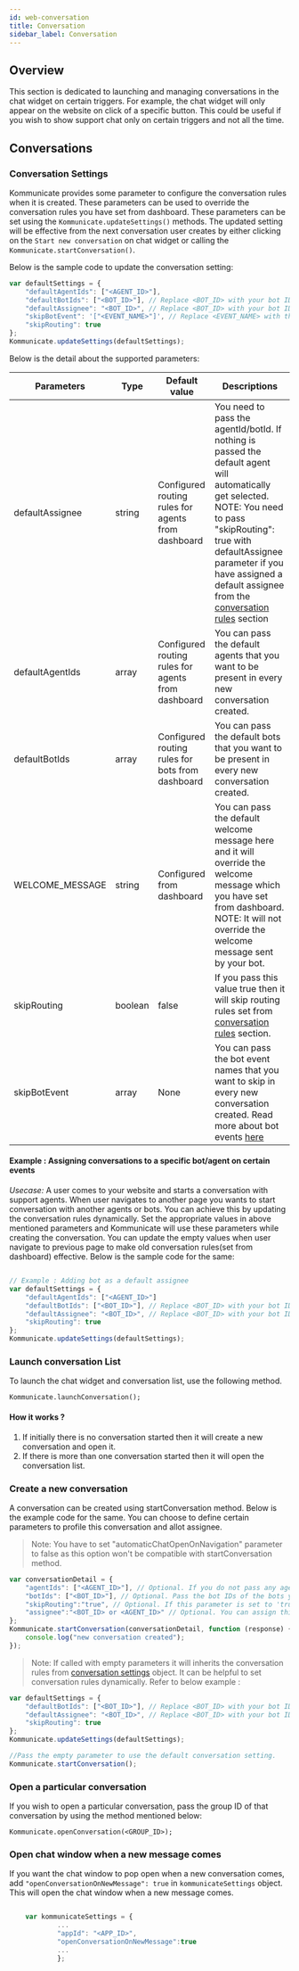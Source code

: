 ```yaml
---
id: web-conversation
title: Conversation
sidebar_label: Conversation
---
```

## Overview
This section is dedicated to launching and managing conversations in the chat widget on certain triggers. For example, the chat widget will only appear on the website on click of a specific button. This could be useful if you wish to show support chat only on certain triggers and not all the time.

## Conversations

### Conversation Settings
Kommunicate provides some parameter to configure the conversation rules when it is created. These parameters can be used to override the conversation rules you have set from dashboard. These parameters can be set using the `Kommunicate.updateSettings()` methods.
The updated setting will be effective from the next conversation user creates by either clicking on the `Start new conversation` on chat widget or calling the `Kommunicate.startConversation()`.  

Below is the sample code to update the conversation setting:

```js
var defaultSettings = {
    "defaultAgentIds": ["<AGENT_ID>"],
    "defaultBotIds": ["<BOT_ID>"], // Replace <BOT_ID> with your bot ID which you can find in bot section of dashboard
    "defaultAssignee": "<BOT_ID>", // Replace <BOT_ID> with your bot ID which you can find in bot section of dashboard
    "skipBotEvent": '["<EVENT_NAME>"]', // Replace <EVENT_NAME> with the bot platform event names which you want to skip
    "skipRouting": true
};
Kommunicate.updateSettings(defaultSettings);  

```

Below is the detail about the supported parameters:  

|Parameters|Type|Default value|Descriptions|
|---	   |---	   |---  |---	    |
|defaultAssignee           | string| Configured routing rules for agents from dashboard| You need to pass the agentId/botId. If nothing is passed the default agent will automatically get selected.  <br> NOTE: You need to pass "skipRouting": true with defaultAssignee parameter if you have assigned a default assignee from the [conversation rules](https://dashboard.kommunicate.io/settings/conversation-rules)  section|
|defaultAgentIds           | array| Configured routing rules for agents from dashboard| You can pass the default agents that you want to be present in every new conversation created.|
|defaultBotIds             | array | Configured routing rules for bots from dashboard| You can pass the default bots that you want to be present in every new conversation created. |
|WELCOME_MESSAGE           | string| Configured from dashboard|You can pass the default welcome message here and it will override the welcome message which you have set from dashboard. <br> NOTE: It will not override the welcome message sent by your bot.|
|skipRouting               | boolean| false | If you pass this value true then it will skip routing rules set from [conversation rules](https://dashboard.kommunicate.io/settings/conversation-rules) section.|
|skipBotEvent              | array| None | You can pass the bot event names that you want to skip in every new conversation created. Read more about bot events [here](bot-configration#bot-events) |

#### Example : Assigning conversations to a specific bot/agent on certain events

*Usecase:*  A user comes to your website and starts a conversation with support agents. When user navigates to another page you wants to start conversation  with another agents or bots. You can achieve this by updating the conversation rules dynamically. 
Set the appropriate values in above mentioned parameters and Kommunicate will use these parameters while creating the conversation. You can update the empty values when user navigate to previous page to make old conversation rules(set from dashboard) effective. 
Below is the sample code for the same:
```javascript

// Example : Adding bot as a default assignee 
var defaultSettings = {
    "defaultAgentIds": ["<AGENT_ID>"]
    "defaultBotIds": ["<BOT_ID>"], // Replace <BOT_ID> with your bot ID which you can find in bot section of dashboard
    "defaultAssignee": "<BOT_ID>", // Replace <BOT_ID> with your bot ID which you can find in bot section of dashboard
    "skipRouting": true
};
Kommunicate.updateSettings(defaultSettings);  

```

### Launch conversation List
To launch the chat widget and conversation list, use the following method.


```
Kommunicate.launchConversation();
```
#### How it works ?
1. If initially there is no conversation started then it will create a new conversation and open it.
2. If there is more than one conversation started then it will open the conversation list.



### Create a new conversation
A conversation can be created using startConversation method. Below is the example code for the same. You can choose to define certain parameters to profile this conversation and allot assignee.

>Note: You have to set "automaticChatOpenOnNavigation" parameter to false as this option won't be compatible with startConversation method.

```javascript
var conversationDetail = {
    "agentIds": ["<AGENT_ID>"], // Optional. If you do not pass any agent ID, the default agent will automatically get selected.
    "botIds": ["<BOT_ID>"], // Optional. Pass the bot IDs of the bots you want to add in this conversation.
    "skipRouting":"true", // Optional. If this parameter is set to 'true', then routing rules will be skipped for this conversation.
    "assignee":"<BOT_ID> or <AGENT_ID>" // Optional. You can assign this conversation to any agent or bot. If you do not pass the ID. the conversation will assigned to the default agent.
};
Kommunicate.startConversation(conversationDetail, function (response) {
    console.log("new conversation created");
});                    
```

>Note: If called with empty parameters it will inherits the conversation rules from [conversation settings](web-conversation#conversation-settings) object. It can be helpful to set conversation rules dynamically. Refer to below example :

```javascript
var defaultSettings = {
    "defaultBotIds": ["<BOT_ID>"], // Replace <BOT_ID> with your bot ID which you can find in bot section of dashboard
    "defaultAssignee": "<BOT_ID>", // Replace <BOT_ID> with your bot ID which you can find in bot section of dashboard
    "skipRouting": true
};
Kommunicate.updateSettings(defaultSettings); 

//Pass the empty parameter to use the default conversation setting.  
Kommunicate.startConversation(); 
```

### Open a particular conversation
If you wish to open a particular conversation, pass the group ID of that conversation by using the method mentioned below:

```
Kommunicate.openConversation(<GROUP_ID>);
```

### Open chat window when a new message comes
If you want the chat window to pop open when a new conversation comes, add `"openConversationOnNewMessage": true` in `kommunicateSettings` object. This will open the chat window when a new message comes.

```javascript

    var kommunicateSettings = {
            ...
            "appId": "<APP_ID>",
            "openConversationOnNewMessage":true
            ...
            };


```
